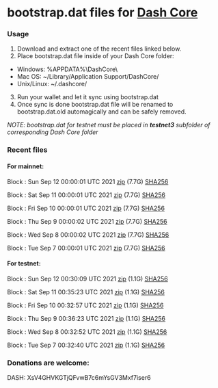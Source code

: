 # bootstrap.dat files for [Dash Core](https://github.com/dashpay/dash)

### Usage

1. Download and extract one of the recent files linked below.
2. Place bootstrap.dat file inside of your Dash Core folder:
 - Windows: %APPDATA%\DashCore\
 - Mac OS: ~/Library/Application Support/DashCore/
 - Unix/Linux: ~/.dashcore/
3. Run your wallet and let it sync using bootstrap.dat
4. Once sync is done bootstrap.dat file will be renamed to bootstrap.dat.old automagically and can be safely removed.

_NOTE: bootstrap.dat for testnet must be placed in **testnet3** subfolder of corresponding Dash Core folder_

### Recent files

#### For mainnet:

Block [](https://insight.dash.org/insight/block/): Sun Sep 12 00:00:01 UTC 2021 [zip](https://dash-bootstrap.ams3.digitaloceanspaces.com/mainnet/2021-09-12/bootstrap.dat.zip) (7.7G) [SHA256](https://dash-bootstrap.ams3.digitaloceanspaces.com/mainnet/2021-09-12/sha256.txt)

Block [](https://insight.dash.org/insight/block/): Sat Sep 11 00:00:01 UTC 2021 [zip](https://dash-bootstrap.ams3.digitaloceanspaces.com/mainnet/2021-09-11/bootstrap.dat.zip) (7.7G) [SHA256](https://dash-bootstrap.ams3.digitaloceanspaces.com/mainnet/2021-09-11/sha256.txt)

Block [](https://insight.dash.org/insight/block/): Fri Sep 10 00:00:01 UTC 2021 [zip](https://dash-bootstrap.ams3.digitaloceanspaces.com/mainnet/2021-09-10/bootstrap.dat.zip) (7.7G) [SHA256](https://dash-bootstrap.ams3.digitaloceanspaces.com/mainnet/2021-09-10/sha256.txt)

Block [](https://insight.dash.org/insight/block/): Thu Sep  9 00:00:02 UTC 2021 [zip](https://dash-bootstrap.ams3.digitaloceanspaces.com/mainnet/2021-09-09/bootstrap.dat.zip) (7.7G) [SHA256](https://dash-bootstrap.ams3.digitaloceanspaces.com/mainnet/2021-09-09/sha256.txt)

Block [](https://insight.dash.org/insight/block/): Wed Sep  8 00:00:02 UTC 2021 [zip](https://dash-bootstrap.ams3.digitaloceanspaces.com/mainnet/2021-09-08/bootstrap.dat.zip) (7.7G) [SHA256](https://dash-bootstrap.ams3.digitaloceanspaces.com/mainnet/2021-09-08/sha256.txt)

Block [](https://insight.dash.org/insight/block/): Tue Sep  7 00:00:01 UTC 2021 [zip](https://dash-bootstrap.ams3.digitaloceanspaces.com/mainnet/2021-09-07/bootstrap.dat.zip) (7.7G) [SHA256](https://dash-bootstrap.ams3.digitaloceanspaces.com/mainnet/2021-09-07/sha256.txt)


#### For testnet:

Block [](https://testnet-insight.dashevo.org/insight/block/): Sun Sep 12 00:30:09 UTC 2021 [zip](https://dash-bootstrap.ams3.digitaloceanspaces.com/testnet/2021-09-12/bootstrap.dat.zip) (1.1G) [SHA256](https://dash-bootstrap.ams3.digitaloceanspaces.com/testnet/2021-09-12/sha256.txt)

Block [](https://testnet-insight.dashevo.org/insight/block/): Sat Sep 11 00:35:23 UTC 2021 [zip](https://dash-bootstrap.ams3.digitaloceanspaces.com/testnet/2021-09-11/bootstrap.dat.zip) (1.1G) [SHA256](https://dash-bootstrap.ams3.digitaloceanspaces.com/testnet/2021-09-11/sha256.txt)

Block [](https://testnet-insight.dashevo.org/insight/block/): Fri Sep 10 00:32:57 UTC 2021 [zip](https://dash-bootstrap.ams3.digitaloceanspaces.com/testnet/2021-09-10/bootstrap.dat.zip) (1.1G) [SHA256](https://dash-bootstrap.ams3.digitaloceanspaces.com/testnet/2021-09-10/sha256.txt)

Block [](https://testnet-insight.dashevo.org/insight/block/): Thu Sep  9 00:36:23 UTC 2021 [zip](https://dash-bootstrap.ams3.digitaloceanspaces.com/testnet/2021-09-09/bootstrap.dat.zip) (1.1G) [SHA256](https://dash-bootstrap.ams3.digitaloceanspaces.com/testnet/2021-09-09/sha256.txt)

Block [](https://testnet-insight.dashevo.org/insight/block/): Wed Sep  8 00:32:52 UTC 2021 [zip](https://dash-bootstrap.ams3.digitaloceanspaces.com/testnet/2021-09-08/bootstrap.dat.zip) (1.1G) [SHA256](https://dash-bootstrap.ams3.digitaloceanspaces.com/testnet/2021-09-08/sha256.txt)

Block [](https://testnet-insight.dashevo.org/insight/block/): Tue Sep  7 00:32:40 UTC 2021 [zip](https://dash-bootstrap.ams3.digitaloceanspaces.com/testnet/2021-09-07/bootstrap.dat.zip) (1.1G) [SHA256](https://dash-bootstrap.ams3.digitaloceanspaces.com/testnet/2021-09-07/sha256.txt)


### Donations are welcome:

DASH: XsV4GHVKGTjQFvwB7c6mYsGV3Mxf7iser6
